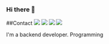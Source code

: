 ### Hi there 👋
##Contact
<a href="https://www.linkedin.com/in/lucas-cho-8081b4264/" target="_blank"><img src="https://img.shields.io/badge/Lucas Cho-0A66C2?style=plastic&logo=linkedin&logoColor=000000"/></a>
<a href="https://www.instagram.com/lcscho/" target="_blank"><img src="https://img.shields.io/badge/lcscho-E4405F?style=plastic&logo=instagram&logoColor=000000"/></a>
<a href="https://www.google.com/" target="_blank"><img src="https://img.shields.io/badge/chojunhee98@gmail.com-EA4335?style=plastic&logo=gmail&logoColor=000000"/></a>
<a href="https://velog.io/@chocaprio" target="_blank"><img src="https://img.shields.io/badge/chocaprio-20C997?style=plastic&logo=Velog&logoColor=000000"/></a>

I'm a backend developer.
Programming 
<!--
**LcsCho/LcsCho** is a ✨ _special_ ✨ repository because its `README.md` (this file) appears on your GitHub profile.

Here are some ideas to get you started:


- 🔭 I’m currently working on ...
- 🌱 I’m currently learning ...
- 👯 I’m looking to collaborate on ...
- 🤔 I’m looking for help with ...
- 💬 Ask me about ...
- 📫 How to reach me: ...
- 😄 Pronouns: ...
- ⚡ Fun fact: ...
-->

